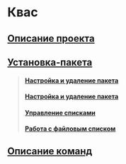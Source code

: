 # Квас 
## [Описание проекта](https://github.com/qzeleza/kvas/wiki/Описание-проекта)
## [Установка-пакета](https://github.com/qzeleza/kvas/wiki/Установка-пакета)
> #### [Hастройка и удаление пакета](https://github.com/qzeleza/kvas/wiki/Описание-команд#настройка-и-удаление-пакета)
> #### [Настройка и удаление пакета](https://github.com/qzeleza/kvas/wiki/Описание-команд#настройка-и-удаление-пакета)
> #### [Управление списками](https://github.com/qzeleza/kvas/wiki/Описание-команд#управление-списками)
> #### [Работа с файловым списком](https://github.com/qzeleza/kvas/wiki/Описание-команд#работа-с-файловым-списком)


## [Описание команд](https://github.com/qzeleza/kvas/wiki/Описание-команд)